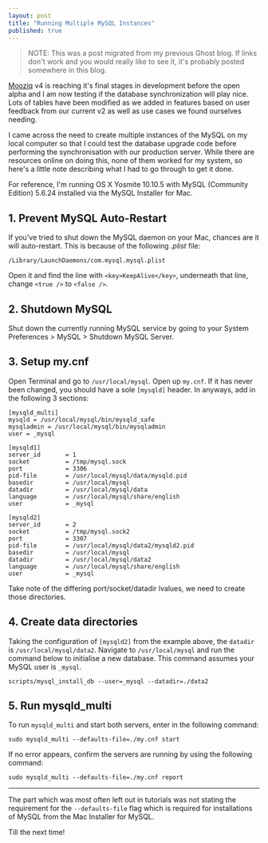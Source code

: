 ```yaml
---
layout: post
title: "Running Multiple MySQL Instances"
published: true
---
```


> NOTE: This was a post migrated from my previous Ghost blog. If links don't work and you would really like to see it, it's probably posted somewhere in this blog.

[Mooziq](https://mooziq.sg) v4 is reaching it's final stages in development before the open alpha and I am now testing if the database synchronization will play nice. Lots of tables have been modified as we added in features based on user feedback from  our current v2 as well as use cases we found ourselves needing.

I came across the need to create multiple instances of the MySQL on my local computer so that I could test the database upgrade code before performing the synchronisation with our production server.  While there are resources online on doing this, none of them worked for my system, so here's a little note describing what I had to go through to get it done.

For reference, I'm running OS X Yosmite 10.10.5 with MySQL (Community Edition) 5.6.24 installed via the MySQL Installer for Mac.

## 1. Prevent MySQL Auto-Restart
If you've tried to shut down the MySQL daemon on your Mac, chances are it will auto-restart. This is because of the following *.plist* file:

`/Library/LaunchDaemons/com.mysql.mysql.plist`

Open it and find the line with `<key>KeepAlive</key>`, underneath that line, change `<true />` to `<false />`.

## 2. Shutdown MySQL
Shut down the currently running MySQL service by going to your System Preferences > MySQL > Shutdown MySQL Server.

## 3. Setup my.cnf
Open Terminal and go to `/usr/local/mysql`. Open up `my.cnf`. If it has never been changed, you should have a sole `[mysqld]` header. In anyways, add in the following 3 sections:

```mysql-conf
[mysqld_multi]
mysqld = /usr/local/mysql/bin/mysqld_safe
mysqladmin = /usr/local/mysql/bin/mysqladmin
user = _mysql

[mysqld1]
server_id       = 1
socket          = /tmp/mysql.sock
port            = 3306
pid-file        = /usr/local/mysql/data/mysqld.pid
basedir         = /usr/local/mysql
datadir         = /usr/local/mysql/data
language        = /usr/local/mysql/share/english
user            = _mysql

[mysqld2]
server_id       = 2
socket          = /tmp/mysql.sock2
port            = 3307
pid-file        = /usr/local/mysql/data2/mysqld2.pid
basedir         = /usr/local/mysql
datadir         = /usr/local/mysql/data2
language        = /usr/local/mysql/share/english
user            = _mysql
```

Take note of the differing port/socket/datadir lvalues, we need to create those directories.

## 4. Create data directories
Taking the configuration of `[mysqld2]` from the example above, the `datadir` is `/usr/local/mysql/data2`. Navigate to `/usr/local/mysql` and run the command below to initialise a new database. This command assumes your MySQL user is `_mysql`.

`scripts/mysql_install_db --user=_mysql --datadir=./data2`

## 5. Run mysqld_multi
To run `mysqld_multi` and start both servers, enter in the following command: 

`sudo mysqld_multi --defaults-file=./my.cnf start`

If no error appears, confirm the servers are running by using the following command:

`sudo mysqld_multi --defaults-file=./my.cnf report`

- - -

The part which was most often left out in tutorials was not stating the requirement for the `--defaults-file` flag which is required for installations of MySQL from the Mac Installer for MySQL.

Till the next time!

